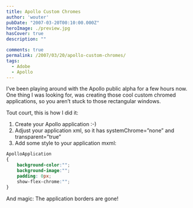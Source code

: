 ```yaml
---
title: Apollo Custom Chromes
author: 'wouter'
pubDate: "2007-03-20T00:10:00.000Z"
heroImage: ./preview.jpg
hasCover: true
description: ""

comments: true
permalink: /2007/03/20/apollo-custom-chromes/
tags:
  - Adobe
  - Apollo
---
```

I’ve been playing around with the Apollo public alpha for a few hours now. One thing I was looking for, was creating those cool custom chromed applications, so you aren’t stuck to those rectangular windows.

Tout court, this is how I did it:

1.  Create your Apollo application :-)
2.  Adjust your application xml, so it has systemChrome=”none” and transparent=”true”
3.  Add some style to your application mxml:

``` css
ApolloApplication  
{  
	background-color:"";  
	background-image:"";  
	padding: 0px;  
	show-flex-chrome:"";  
}
```

And magic: The application borders are gone!